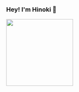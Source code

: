 ### Hey! I'm Hinoki 🌠
<a href="https://github.com/anuraghazra/github-readme-stats">
  <img width="180" src="https://hinoki-su-github-io.vercel.app/static/needtoji.jpg" />
</a>




